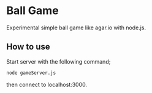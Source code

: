 # Ball Game

Experimental simple ball game like agar.io with node.js.


## How to use

Start server with the following command;

```bash
node gameServer.js
```

then connect to localhost:3000.
